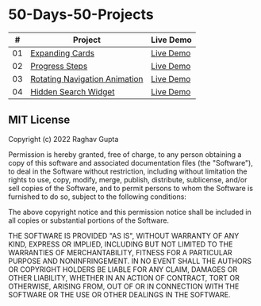 # 50-Days-50-Projects



|  #  | Project                                                                                                                                    | Live Demo                                                                         |
| :-: | -------------------------------------------------------------------------------------------------------------------------------------------| --------------------------------------------------------------------------------- |
| 01  | [Expanding Cards](https://github.com/raghavguptaa/50-Days-50-Projects/tree/main/Day-01/Expanding-Cards)                                    | [Live Demo](https://50projects50days.com/projects/expanding-cards/)               |
| 02  | [Progress Steps](https://github.com/raghavguptaa/50-Days-50-Projects/tree/main/Day-02/Progress-Steps)                                      | [Live Demo](https://50projects50days.com/projects/progress-steps/)                |
| 03  | [Rotating Navigation Animation](https://github.com/raghavguptaa/50-Days-50-Projects/tree/main/Day-03/Rotating-Navigation-Animation)        | [Live Demo](https://50projects50days.com/projects/rotating-navigation-animation/) |
| 04  | [Hidden Search Widget]()                          | [Live Demo](https://50projects50days.com/projects/hidden-search-widget/)          |


## MIT License

Copyright (c) 2022 Raghav Gupta

Permission is hereby granted, free of charge, to any person obtaining a copy
of this software and associated documentation files (the "Software"), to deal
in the Software without restriction, including without limitation the rights
to use, copy, modify, merge, publish, distribute, sublicense, and/or sell
copies of the Software, and to permit persons to whom the Software is
furnished to do so, subject to the following conditions:

The above copyright notice and this permission notice shall be included in all
copies or substantial portions of the Software.

THE SOFTWARE IS PROVIDED "AS IS", WITHOUT WARRANTY OF ANY KIND, EXPRESS OR
IMPLIED, INCLUDING BUT NOT LIMITED TO THE WARRANTIES OF MERCHANTABILITY,
FITNESS FOR A PARTICULAR PURPOSE AND NONINFRINGEMENT. IN NO EVENT SHALL THE
AUTHORS OR COPYRIGHT HOLDERS BE LIABLE FOR ANY CLAIM, DAMAGES OR OTHER
LIABILITY, WHETHER IN AN ACTION OF CONTRACT, TORT OR OTHERWISE, ARISING FROM,
OUT OF OR IN CONNECTION WITH THE SOFTWARE OR THE USE OR OTHER DEALINGS IN THE
SOFTWARE.
